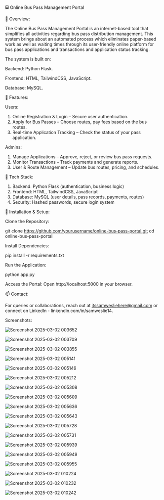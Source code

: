 🚍 Online Bus Pass Management Portal

📌 Overview:

The Online Bus Pass Management Portal is an internet-based tool that simplifies all activities regarding bus pass distribution management. This system brings about an automated process which eliminates paper-based work as well as waiting times through its user-friendly online platform for bus pass applications and transactions and application status tracking.

The system is built on:

Backend: Python Flask.

Frontend: HTML, TailwindCSS, JavaScript.

Database: MySQL.

🌟 Features:

Users:
1.	Online Registration & Login – Secure user authentication.
2.	Apply for Bus Passes – Choose routes, pay fees based on the bus routes.
3.	Real-time Application Tracking – Check the status of your pass application.

Admins:
1.	Manage Applications – Approve, reject, or review bus pass requests.
2.	Monitor Transactions – Track payments and generate reports.
3.	User & Route Management – Update bus routes, pricing, and schedules.

🔧 Tech Stack:

1.	Backend: Python Flask (authentication, business logic)
2.	Frontend: HTML, TailwindCSS, JavaScript
3.	Database: MySQL (user details, pass records, payments, routes)
4.	Security: Hashed passwords, secure login system

🚀 Installation & Setup:

Clone the Repository:

git clone https://github.com/yourusername/online-bus-pass-portal.git
cd online-bus-pass-portal

Install Dependencies:

pip install -r requirements.txt

Run the Application:

python app.py

Access the Portal: Open http://localhost:5000 in your browser.


📫 Contact:

For queries or collaborations, reach out at itssamwesliehere@gmail.com or connect on LinkedIn - linkendin.com/in/samweslie14.

Screenshots:


![Screenshot 2025-03-02 003652](https://github.com/user-attachments/assets/04302cea-f8d0-4f22-9b3c-e7f1e7c44aaa)


![Screenshot 2025-03-02 003709](https://github.com/user-attachments/assets/52503570-d33f-4a58-b5da-7987f552cd5f)

![Screenshot 2025-03-02 003855](https://github.com/user-attachments/assets/fc0c4b67-b497-4606-82ba-eaf1e9872527)


![Screenshot 2025-03-02 005141](https://github.com/user-attachments/assets/5b4335d5-c0b3-4940-acf9-d6db63c9403b)

![Screenshot 2025-03-02 005149](https://github.com/user-attachments/assets/3e49aa70-950a-42a5-8700-3c9f7cc4e65e)


![Screenshot 2025-03-02 005212](https://github.com/user-attachments/assets/89041a69-06fa-4644-baf1-294f6b157513)


![Screenshot 2025-03-02 005308](https://github.com/user-attachments/assets/a00fc5b9-24a0-44d6-8515-9169c48cd9e1)


![Screenshot 2025-03-02 005609](https://github.com/user-attachments/assets/7561a31a-e896-4239-a8b6-0fc4cbcefbd9)


![Screenshot 2025-03-02 005636](https://github.com/user-attachments/assets/77f4939a-b6a9-4812-b41b-99a02ff8cc7e)

![Screenshot 2025-03-02 005643](https://github.com/user-attachments/assets/e0d73ff2-9057-4fe6-a6d1-b225b220b647)



![Screenshot 2025-03-02 005728](https://github.com/user-attachments/assets/19af4f2e-d3d0-4b00-8f45-7e700738f8ad)

![Screenshot 2025-03-02 005731](https://github.com/user-attachments/assets/cc1b7dfc-c5cd-4ca0-80c0-fc3c7b7f4867)


![Screenshot 2025-03-02 005939](https://github.com/user-attachments/assets/bbb99b9a-68d0-4d9f-a5d1-6f2f11e29e28)


![Screenshot 2025-03-02 005949](https://github.com/user-attachments/assets/6ece87d5-c54b-499b-b724-86b26723ace0)


![Screenshot 2025-03-02 005955](https://github.com/user-attachments/assets/2c0851a4-2fff-4fd7-84e4-731c65eea058)


![Screenshot 2025-03-02 010224](https://github.com/user-attachments/assets/fd6ea735-bfa0-43bd-a387-ecf023192405)


![Screenshot 2025-03-02 010232](https://github.com/user-attachments/assets/65757fe1-1e00-4e02-9515-0e81389a310a)


![Screenshot 2025-03-02 010242](https://github.com/user-attachments/assets/ef95b1f9-64e7-4d7e-8b34-65ac960d53da)











